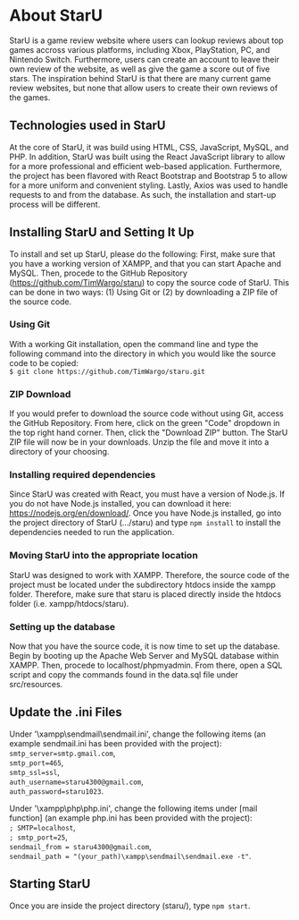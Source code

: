 # About StarU

StarU is a game review website where users can lookup reviews about top games accross various platforms, including Xbox, PlayStation, PC, and Nintendo Switch. Furthermore, users can create an account to leave their own review of the website, as well as give the game a score out of five stars. The inspiration behind StarU is that there are many current game review websites, but none that allow users to create their own reviews of the games.

## Technologies used in StarU

At the core of StarU, it was build using HTML, CSS, JavaScript, MySQL, and PHP. In addition, StarU was built using the React JavaScript library to allow for a more professional and efficient web-based application. Furthermore, the project has been flavored with React Bootstrap and Bootstrap 5 to allow for a more uniform and convenient styling. Lastly, Axios was used to handle requests to and from the database. As such, the installation and start-up process will be different.

## Installing StarU and Setting It Up

To install and set up StarU, please do the following:
First, make sure that you have a working version of XAMPP, and that you can start Apache and MySQL.
Then, procede to the GitHub Repository (https://github.com/TimWargo/staru) to copy the source code of StarU. This can be done in two ways: (1) Using Git or (2) by downloading a ZIP file of the source code.

### Using Git
With a working Git installation, open the command line and type the following command into the directory in which you would like the source code to be copied:  
```$ git clone https://github.com/TimWargo/staru.git```

### ZIP Download
If you would prefer to download the source code without using Git, access the GitHub Repository. From here, click on the green "Code" dropdown in the top right hand corner. Then, click the "Download ZIP" button. The StarU ZIP file will now be in your downloads. Unzip the file and move it into a directory of your choosing.

### Installing required dependencies
Since StarU was created with React, you must have a version of Node.js. If you do not have Node.js installed, you can download it here: https://nodejs.org/en/download/. Once you have Node.js installed, go into the project directory of StarU (.../staru) and type ```npm install``` to install the dependencies needed to run the application.

### Moving StarU into the appropriate location
StarU was designed to work with XAMPP. Therefore, the source code of the project must be located under the subdirectory htdocs inside the xampp folder. Therefore, make sure that staru is placed directly inside the htdocs folder (i.e. xampp/htdocs/staru).

### Setting up the database
Now that you have the source code, it is now time to set up the database. Begin by booting up the Apache Web Server and MySQL database within XAMPP. Then, procede to localhost/phpmyadmin. From there, open a SQL script and copy the commands found in the data.sql file under src/resources.

## Update the .ini Files
Under '\xampp\sendmail\sendmail.ini', change the following items (an example sendmail.ini has been provided with the project):  
```smtp_server=smtp.gmail.com```,  
```smtp_port=465```,  
```smtp_ssl=ssl```,  
```auth_username=staru4300@gmail.com```,  
```auth_password=staru1023```.  

Under '\xampp\php\php.ini', change the following items under [mail function] (an example php.ini has been provided with the project):  
```; SMTP=localhost```,  
```; smtp_port=25```,  
```sendmail_from = staru4300@gmail.com```,  
```sendmail_path = "(your_path)\xampp\sendmail\sendmail.exe -t"```.  

## Starting StarU
Once you are inside the project directory (staru/), type ```npm start```.  
